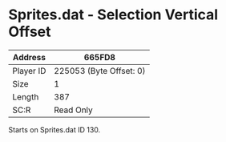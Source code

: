 #  Sprites.dat - Selection Vertical Offset
Address   | 665FD8
----------|-------------
Player ID | 225053 (Byte Offset: 0)
Size 	  | 1
Length 	  | 387
SC:R      | Read Only

Starts on Sprites.dat ID 130.
